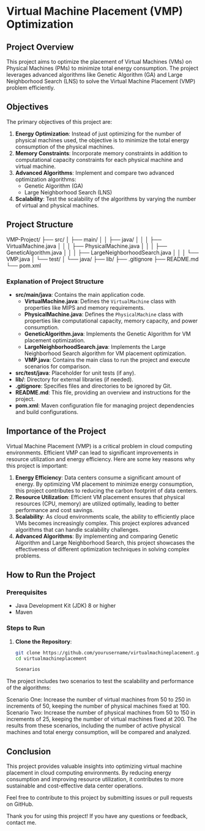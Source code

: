 # Virtual Machine Placement (VMP) Optimization

## Project Overview

This project aims to optimize the placement of Virtual Machines (VMs) on Physical Machines (PMs) to minimize total energy consumption. The project leverages advanced algorithms like Genetic Algorithm (GA) and Large Neighborhood Search (LNS) to solve the Virtual Machine Placement (VMP) problem efficiently.

## Objectives

The primary objectives of this project are:
1. **Energy Optimization**: Instead of just optimizing for the number of physical machines used, the objective is to minimize the total energy consumption of the physical machines.
2. **Memory Constraints**: Incorporate memory constraints in addition to computational capacity constraints for each physical machine and virtual machine.
3. **Advanced Algorithms**: Implement and compare two advanced optimization algorithms:
   - Genetic Algorithm (GA)
   - Large Neighborhood Search (LNS)
4. **Scalability**: Test the scalability of the algorithms by varying the number of virtual and physical machines.

## Project Structure
VMP-Project/
├── src/
│ ├── main/
│ │ ├── java/
│ │ │ ├── VirtualMachine.java
│ │ │ ├── PhysicalMachine.java
│ │ │ ├── GeneticAlgorithm.java
│ │ │ ├── LargeNeighborhoodSearch.java
│ │ │ └── VMP.java
│ └── test/
│ └── java/
├── lib/
├── .gitignore
├── README.md
└── pom.xml
### Explanation of Project Structure

- **src/main/java**: Contains the main application code.
  - **VirtualMachine.java**: Defines the `VirtualMachine` class with properties like MIPS and memory requirements.
  - **PhysicalMachine.java**: Defines the `PhysicalMachine` class with properties like computational capacity, memory capacity, and power consumption.
  - **GeneticAlgorithm.java**: Implements the Genetic Algorithm for VM placement optimization.
  - **LargeNeighborhoodSearch.java**: Implements the Large Neighborhood Search algorithm for VM placement optimization.
  - **VMP.java**: Contains the main class to run the project and execute scenarios for comparison.
- **src/test/java**: Placeholder for unit tests (if any).
- **lib/**: Directory for external libraries (if needed).
- **.gitignore**: Specifies files and directories to be ignored by Git.
- **README.md**: This file, providing an overview and instructions for the project.
- **pom.xml**: Maven configuration file for managing project dependencies and build configurations.

## Importance of the Project

Virtual Machine Placement (VMP) is a critical problem in cloud computing environments. Efficient VMP can lead to significant improvements in resource utilization and energy efficiency. Here are some key reasons why this project is important:

1. **Energy Efficiency**: Data centers consume a significant amount of energy. By optimizing VM placement to minimize energy consumption, this project contributes to reducing the carbon footprint of data centers.
2. **Resource Utilization**: Efficient VM placement ensures that physical resources (CPU, memory) are utilized optimally, leading to better performance and cost savings.
3. **Scalability**: As cloud environments scale, the ability to efficiently place VMs becomes increasingly complex. This project explores advanced algorithms that can handle scalability challenges.
4. **Advanced Algorithms**: By implementing and comparing Genetic Algorithm and Large Neighborhood Search, this project showcases the effectiveness of different optimization techniques in solving complex problems.

## How to Run the Project

### Prerequisites

- Java Development Kit (JDK) 8 or higher
- Maven

### Steps to Run

1. **Clone the Repository**:
   ```sh
   git clone https://github.com/yourusername/virtualmachineplacement.git
   cd virtualmachineplacement

   Scenarios
The project includes two scenarios to test the scalability and performance of the algorithms:

Scenario One: Increase the number of virtual machines from 50 to 250 in increments of 50, keeping the number of physical machines fixed at 100.
Scenario Two: Increase the number of physical machines from 50 to 150 in increments of 25, keeping the number of virtual machines fixed at 200.
The results from these scenarios, including the number of active physical machines and total energy consumption, will be compared and analyzed.

## Conclusion
This project provides valuable insights into optimizing virtual machine placement in cloud computing environments. By reducing energy consumption and improving resource utilization, it contributes to more sustainable and cost-effective data center operations.

Feel free to contribute to this project by submitting issues or pull requests on GitHub.

Thank you for using this project! If you have any questions or feedback, contact me.
